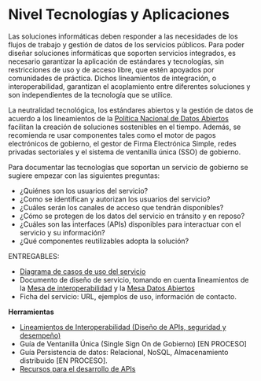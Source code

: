 
# Nivel Tecnologías y Aplicaciones

Las soluciones informáticas deben responder a las necesidades de los flujos de trabajo y gestión de datos de los servicios públicos. Para poder diseñar soluciones informáticas que soporten servicios integrados, es necesario garantizar la aplicación de estándares y tecnologías, sin restricciones de uso y de acceso libre, que estén apoyados por comunidades de práctica. Dichos lineamientos de integración, o interoperabilidad, garantizan el acoplamiento entre diferentes soluciones y son independientes de la tecnología que se utilice.

La neutralidad tecnológica, los estándares abiertos y la gestión de datos de acuerdo a los lineamientos de la [Política Nacional de Datos Abiertos](https://www.gobiernoelectronico.gob.sv/?p=770) facilitan la creación de soluciones sostenibles en el tiempo. Además, se recomienda re usar componentes tales como el motor de pagos electrónicos de gobierno, el gestor de Firma Electrónica Simple, redes privadas sectoriales y el sistema de ventanilla única (SSO) de gobierno.

Para documentar las tecnologías que soportan un servicio de gobierno se sugiere empezar con las siguientes preguntas:

* ¿Quiénes son los usuarios del servicio?
*  ¿Como se identifican y autorizan los usuarios del servicio?
* ¿Cuáles serán los canales de acceso que tendrán disponibles?
* ¿Cómo se protegen de los datos del servicio en tránsito y en reposo?
* ¿Cuáles son las interfaces (APIs) disponibles para interactuar con el servicio y su información?
* ¿Qué componentes reutilizables adopta la solución?

ENTREGABLES:

* [Diagrama de casos de uso del servicio](https://es.wikipedia.org/wiki/Diagrama_de_casos_de_uso)
* Documento de diseño de servicio, tomando en cuenta lineamientos de la [Mesa de interoperabilidad](https://www.gobiernoelectronico.gob.sv/?p=608) y la [Mesa Datos Abiertos](https://www.gobiernoelectronico.gob.sv/?p=451)
* Ficha del servicio: URL, ejemplos de uso, información de contacto.

**Herramientas**

* [Lineamientos de Interoperabilidad (Diseño de APIs, seguridad y desempeño)](https://github.com/egobsv/EstandaresInteroperabilidad)
* Guía de Ventanilla Única (Single Sign On de Gobierno) [EN PROCESO]
* Guía Persistencia de datos:  Relacional, NoSQL, Almacenamiento distribuido [EN PROCESO].
* [Recursos para el desarrollo de APIs](https://github.com/yosriady/api-development-tools)
